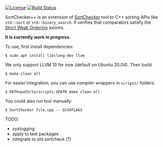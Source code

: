 [![License](http://img.shields.io/:license-MIT-blue.svg)](https://github.com/yugr/sortcheckxx/blob/master/LICENSE.txt)
[![Build Status](https://github.com/yugr/sortcheckxx/actions/workflows/ci.yml/badge.svg)](https://github.com/yugr/sortcheckxx/actions)

SortChecker++ is an extension of [SortChecker](https://github.com/yugr/sortcheck) tool
to C++ sorting APIs like `std::sort` or `std::binary_search`.
It verifies that comparators satisfy the [Strict Weak Ordering](https://medium.com/@shiansu/strict-weak-ordering-and-the-c-stl-f7dcfa4d4e07)
axioms.

**It is currently work in progress.**

To use, first install dependencies:
```
$ sudo apt install libclang-dev llvm
```
We only support LLVM 10 for now (default on Ubuntu 20.04).
Then build
```
$ make clean all
```

For easier integration, you can use compiler wrappers in `scripts/` folders:
```
$ PATH=path/to/scripts:$PATH make clean all
```
You could also run tool manually:
```
$ SortChecker file.cpp -- $CXXFLAGS
```

TODO:
- syslogging
- apply to test packages
- integrate to old sortcheck (?)
